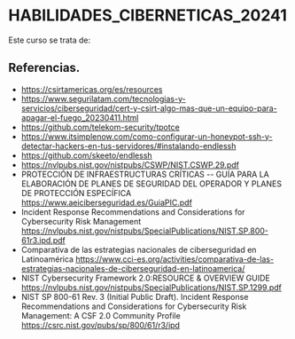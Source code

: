 # HABILIDADES_CIBERNETICAS_20241
Este curso se trata de:




## Referencias.

- https://csirtamericas.org/es/resources
- https://www.segurilatam.com/tecnologias-y-servicios/ciberseguridad/cert-y-csirt-algo-mas-que-un-equipo-para-apagar-el-fuego_20230411.html
- https://github.com/telekom-security/tpotce
- https://www.itsimplenow.com/como-configurar-un-honeypot-ssh-y-detectar-hackers-en-tus-servidores/#instalando-endlessh
- https://github.com/skeeto/endlessh
- https://nvlpubs.nist.gov/nistpubs/CSWP/NIST.CSWP.29.pdf
- PROTECCIÓN DE INFRAESTRUCTURAS CRÍTICAS -- GUÍA PARA LA ELABORACIÓN DE PLANES DE SEGURIDAD DEL OPERADOR Y PLANES DE PROTECCIÓN ESPECÍFICA https://www.aeiciberseguridad.es/GuiaPIC.pdf
- Incident Response Recommendations and Considerations for Cybersecurity Risk Management
https://nvlpubs.nist.gov/nistpubs/SpecialPublications/NIST.SP.800-61r3.ipd.pdf
- Comparativa de las estrategias nacionales de ciberseguridad en Latinoamérica
https://www.cci-es.org/activities/comparativa-de-las-estrategias-nacionales-de-ciberseguridad-en-latinoamerica/
- NIST Cybersecurity Framework 2.0:RESOURCE & OVERVIEW GUIDE
https://nvlpubs.nist.gov/nistpubs/SpecialPublications/NIST.SP.1299.pdf
- NIST SP 800-61 Rev. 3 (Initial Public Draft). Incident Response Recommendations and Considerations for Cybersecurity Risk Management: A CSF 2.0 Community Profile
https://csrc.nist.gov/pubs/sp/800/61/r3/ipd

